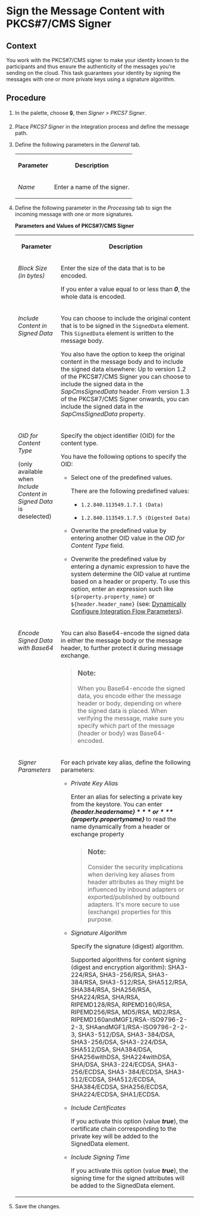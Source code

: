 <!-- loiocc09e03e28984f609b1a05788e8c6129 -->

<link rel="stylesheet" type="text/css" href="../css/sap-icons.css"/>

# Sign the Message Content with PKCS\#7/CMS Signer



## Context

You work with the PKCS\#7/CMS signer to make your identity known to the participants and thus ensure the authenticity of the messages you're sending on the cloud. This task guarantees your identity by signing the messages with one or more private keys using a signature algorithm.



## Procedure

1.  In the palette, choose :lock:, then *Signer* \> *PKCS7 Signer*.

2.  Place *PKCS7 Signer* in the integration process and define the message path.

3.  Define the following parameters in the *General* tab.


    <table>
    <tr>
    <th valign="top">

    Parameter


    
    </th>
    <th valign="top">

    Description


    
    </th>
    </tr>
    <tr>
    <td valign="top">

    *Name*


    
    </td>
    <td valign="top">

    Enter a name of the signer.


    
    </td>
    </tr>
    </table>
    
4.  Define the following parameter in the *Processing* tab to sign the incoming message with one or more signatures.

    **Parameters and Values of PKCS\#7/CMS Signer**


    <table>
    <tr>
    <th valign="top">

    Parameter


    
    </th>
    <th valign="top">

    Description


    
    </th>
    </tr>
    <tr>
    <td valign="top">

     *Block Size \(in bytes\)* 


    
    </td>
    <td valign="top">

    Enter the size of the data that is to be encoded.

    If you enter a value equal to or less than ***0***, the whole data is encoded.


    
    </td>
    </tr>
    <tr>
    <td valign="top">

     *Include Content in Signed Data* 


    
    </td>
    <td valign="top">

    You can choose to include the original content that is to be signed in the `SignedData` element. This `SignedData` element is written to the message body.

    You also have the option to keep the original content in the message body and to include the signed data elsewhere: Up to version 1.2 of the PKCS\#7/CMS Signer you can choose to include the signed data in the *SapCmsSignedData* header. From version 1.3 of the PKCS\#7/CMS Signer onwards, you can include the signed data in the *SapCmsSignedData* property.


    
    </td>
    </tr>
    <tr>
    <td valign="top">

    *OID for Content Type*

    \(only available when *Include Content in Signed Data* is deselected\)


    
    </td>
    <td valign="top">

    Specify the object identifier \(OID\) for the content type.

    You have the following options to specify the OID:

    -   Select one of the predefined values.

        There are the following predefined values:

        -   `1.2.840.113549.1.7.1 (Data)`

        -   `1.2.840.113549.1.7.5 (Digested Data)`


    -   Overwrite the predefined value by entering another OID value in the *OID for Content Type* field.

    -   Overwrite the predefined value by entering a dynamic expression to have the system determine the OID value at runtime based on a header or property. To use this option, enter an expression such like `${property.property_name}` or `${header.header_name}` \(see: [Dynamically Configure Integration Flow Parameters](dynamically-configure-integration-flow-parameters-fff5b2a.md)\).



    
    </td>
    </tr>
    <tr>
    <td valign="top">

     *Encode Signed Data with Base64* 


    
    </td>
    <td valign="top">

    You can also Base64-encode the signed data in either the message body or the message header, to further protect it during message exchange.

    > ### Note:  
    > When you Base64-encode the signed data, you encode either the message header or body, depending on where the signed data is placed. When verifying the message, make sure you specify which part of the message \(header or body\) was Base64-encoded.


    
    </td>
    </tr>
    <tr>
    <td valign="top">

     *Signer Parameters* 


    
    </td>
    <td valign="top">

    For each private key alias, define the following parameters:

    -   *Private Key Alias* 

        Enter an alias for selecting a private key from the keystore. You can enter ***$\{header.headername\}*** or ***$\{property.propertyname\}*** to read the name dynamically from a header or exchange property

        > ### Note:  
        > Consider the security implications when deriving key aliases from header attributes as they might be influenced by inbound adapters or exported/published by outbound adapters. It's more secure to use \(exchange\) properties for this purpose.

    -   *Signature Algorithm*

        Specify the signature \(digest\) algorithm.

        Supported algorithms for content signing \(digest and encryption algorithm\): SHA3-224/RSA, SHA3-256/RSA, SHA3-384/RSA, SHA3-512/RSA, SHA512/RSA, SHA384/RSA, SHA256/RSA, SHA224/RSA, SHA/RSA, RIPEMD128/RSA, RIPEMD160/RSA, RIPEMD256/RSA, MD5/RSA, MD2/RSA, RIPEMD160andMGF1/RSA-ISO9796-2-2-3, SHAandMGF1/RSA-ISO9796-2-2-3, SHA3-512/DSA, SHA3-384/DSA, SHA3-256/DSA, SHA3-224/DSA, SHA512/DSA, SHA384/DSA, SHA256withDSA, SHA224withDSA, SHA/DSA, SHA3-224/ECDSA, SHA3-256/ECDSA, SHA3-384/ECDSA, SHA3-512/ECDSA, SHA512/ECDSA, SHA384/ECDSA, SHA256/ECDSA, SHA224/ECDSA, SHA1/ECDSA.

    -   *Include Certificates*

        If you activate this option \(value ***true***\), the certificate chain corresponding to the private key will be added to the SignedData element.

    -   *Include Signing Time*

        If you activate this option \(value ***true***\), the signing time for the signed attributes will be added to the SignedData element.



    
    </td>
    </tr>
    </table>
    
5.  Save the changes.



